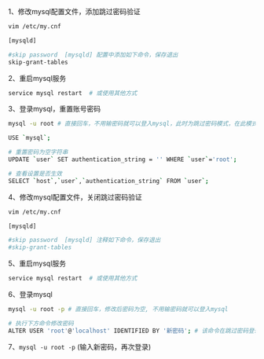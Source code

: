 1、修改mysql配置文件，添加跳过密码验证

```bash
vim /etc/my.cnf

[mysqld]

#skip password  [mysqld] 配置中添加如下命令，保存退出
skip-grant-tables

```

2、重启mysql服务  

```bash
service mysql restart  # 或使用其他方式
```

3、登录mysql，重置账号密码

```bash
mysql -u root # 直接回车，不用输密码就可以登入mysql，此时为跳过密码模式，在此模式下部分命令不能执行

USE `mysql`;

# 重置密码为空字符串
UPDATE `user` SET authentication_string = '' WHERE `user`='root';

# 查看设置是否生效
SELECT `host`,`user`,`authentication_string` FROM `user`;

```

4、修改mysql配置文件，关闭跳过密码验证

```bash
vim /etc/my.cnf

[mysqld]

#skip password  [mysqld] 注释如下命令，保存退出
#skip-grant-tables

```

5、重启mysql服务

```bash
service mysql restart  # 或使用其他方式
```

6、登录mysql

```bash
mysql -u root -p # 直接回车，修改后密码为空, 不用输密码就可以登入mysql 

# 执行下方命令修改密码
ALTER USER 'root'@'localhost' IDENTIFIED BY '新密码'; # 该命令在跳过密码登录时不能执行

```

7、`mysql -u root -p` (输入新密码，再次登录)